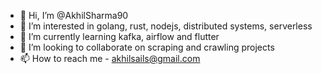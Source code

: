- 👋 Hi, I’m @AkhilSharma90
- 👀 I’m interested in golang, rust, nodejs, distributed systems, serverless
- 🌱 I’m currently learning kafka, airflow and flutter
- 💞️ I’m looking to collaborate on scraping and crawling  projects
- 📫 How to reach me - akhilsails@gmail.com

<!---
AkhilSharma90/AkhilSharma90 is a ✨ special ✨ repository because its `README.md` (this file) appears on your GitHub profile.
You can click the Preview link to take a look at your changes.
--->
